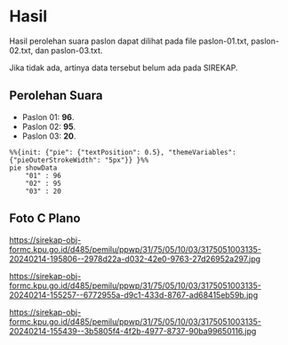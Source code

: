 # Hasil

Hasil perolehan suara paslon dapat dilihat pada file paslon-01.txt, paslon-02.txt, dan paslon-03.txt.

Jika tidak ada, artinya data tersebut belum ada pada SIREKAP.

## Perolehan Suara

 * Paslon 01: **96**.
 * Paslon 02: **95**.
 * Paslon 03: **20**.

```mermaid
%%{init: {"pie": {"textPosition": 0.5}, "themeVariables": {"pieOuterStrokeWidth": "5px"}} }%%
pie showData
    "01" : 96
    "02" : 95
    "03" : 20
```
## Foto C Plano

https://sirekap-obj-formc.kpu.go.id/d485/pemilu/ppwp/31/75/05/10/03/3175051003135-20240214-195806--2978d22a-d032-42e0-9763-27d26952a297.jpg

https://sirekap-obj-formc.kpu.go.id/d485/pemilu/ppwp/31/75/05/10/03/3175051003135-20240214-155257--6772955a-d9c1-433d-8767-ad68415eb59b.jpg

https://sirekap-obj-formc.kpu.go.id/d485/pemilu/ppwp/31/75/05/10/03/3175051003135-20240214-155439--3b5805f4-4f2b-4977-8737-90ba99650116.jpg
